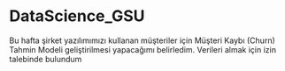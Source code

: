 # DataScience_GSU

Bu hafta şirket yazılımımızı kullanan müşteriler için Müşteri Kaybı (Churn) Tahmin Modeli geliştirilmesi yapacağımı belirledim. Verileri almak için izin talebinde bulundum
